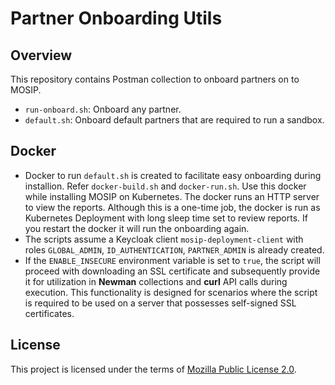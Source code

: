 # Partner Onboarding Utils

## Overview
This repository contains Postman collection to onboard partners on to MOSIP.
* `run-onboard.sh`:  Onboard any partner.
* `default.sh`: Onboard default partners that are required to run a sandbox.  
## Docker
* Docker to run `default.sh` is created to facilitate easy onboarding during installion. Refer `docker-build.sh` and `docker-run.sh`. Use this docker while installing MOSIP on Kubernetes. The docker runs an HTTP server to view the reports. Although this is a one-time job, the docker is run as Kubernetes Deployment with long sleep time set to review reports. If you restart the docker it will run the onboarding again.
* The scripts assume a Keycloak client `mosip-deployment-client` with roles `GLOBAL_ADMIN`, `ID_AUTHENTICATION`, `PARTNER_ADMIN` is already created. 
* If the `ENABLE_INSECURE` environment variable is set to `true`, the script will proceed with downloading an SSL certificate and subsequently provide it for utilization in **Newman** collections and **curl** API calls during execution. This functionality is designed for scenarios where the script is required to be used on a server that possesses self-signed SSL certificates.
## License
This project is licensed under the terms of [Mozilla Public License 2.0](LICENSE).

